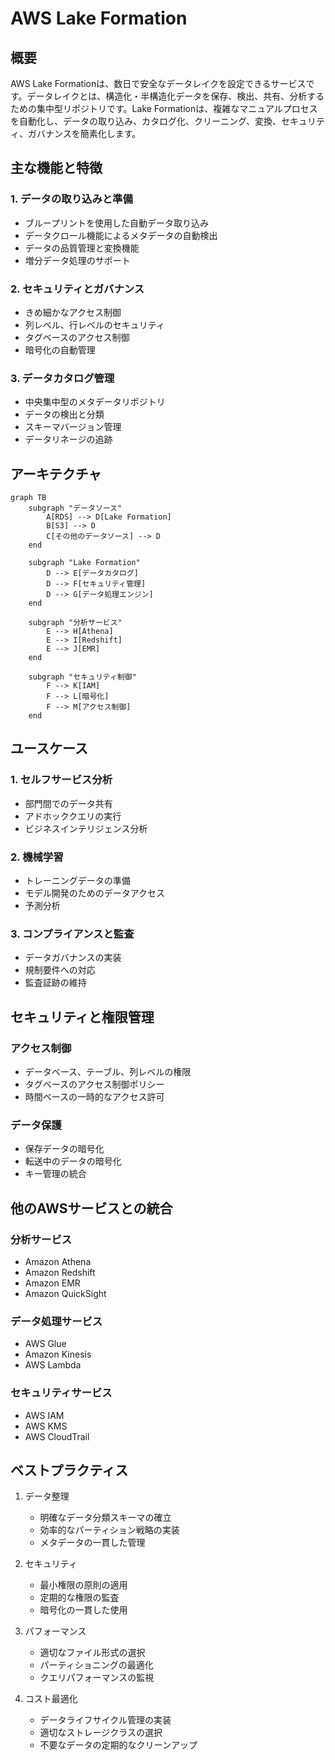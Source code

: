 # AWS Lake Formation

## 概要
AWS Lake Formationは、数日で安全なデータレイクを設定できるサービスです。データレイクとは、構造化・半構造化データを保存、検出、共有、分析するための集中型リポジトリです。Lake Formationは、複雑なマニュアルプロセスを自動化し、データの取り込み、カタログ化、クリーニング、変換、セキュリティ、ガバナンスを簡素化します。

## 主な機能と特徴

### 1. データの取り込みと準備
- ブループリントを使用した自動データ取り込み
- データクロール機能によるメタデータの自動検出
- データの品質管理と変換機能
- 増分データ処理のサポート

### 2. セキュリティとガバナンス
- きめ細かなアクセス制御
- 列レベル、行レベルのセキュリティ
- タグベースのアクセス制御
- 暗号化の自動管理

### 3. データカタログ管理
- 中央集中型のメタデータリポジトリ
- データの検出と分類
- スキーマバージョン管理
- データリネージの追跡

## アーキテクチャ

```mermaid
graph TB
    subgraph "データソース"
        A[RDS] --> D[Lake Formation]
        B[S3] --> D
        C[その他のデータソース] --> D
    end
    
    subgraph "Lake Formation"
        D --> E[データカタログ]
        D --> F[セキュリティ管理]
        D --> G[データ処理エンジン]
    end
    
    subgraph "分析サービス"
        E --> H[Athena]
        E --> I[Redshift]
        E --> J[EMR]
    end

    subgraph "セキュリティ制御"
        F --> K[IAM]
        F --> L[暗号化]
        F --> M[アクセス制御]
    end
```

## ユースケース

### 1. セルフサービス分析
- 部門間でのデータ共有
- アドホッククエリの実行
- ビジネスインテリジェンス分析

### 2. 機械学習
- トレーニングデータの準備
- モデル開発のためのデータアクセス
- 予測分析

### 3. コンプライアンスと監査
- データガバナンスの実装
- 規制要件への対応
- 監査証跡の維持

## セキュリティと権限管理

### アクセス制御
- データベース、テーブル、列レベルの権限
- タグベースのアクセス制御ポリシー
- 時間ベースの一時的なアクセス許可

### データ保護
- 保存データの暗号化
- 転送中のデータの暗号化
- キー管理の統合

## 他のAWSサービスとの統合

### 分析サービス
- Amazon Athena
- Amazon Redshift
- Amazon EMR
- Amazon QuickSight

### データ処理サービス
- AWS Glue
- Amazon Kinesis
- AWS Lambda

### セキュリティサービス
- AWS IAM
- AWS KMS
- AWS CloudTrail

## ベストプラクティス

1. データ整理
   - 明確なデータ分類スキーマの確立
   - 効率的なパーティション戦略の実装
   - メタデータの一貫した管理

2. セキュリティ
   - 最小権限の原則の適用
   - 定期的な権限の監査
   - 暗号化の一貫した使用

3. パフォーマンス
   - 適切なファイル形式の選択
   - パーティショニングの最適化
   - クエリパフォーマンスの監視

4. コスト最適化
   - データライフサイクル管理の実装
   - 適切なストレージクラスの選択
   - 不要なデータの定期的なクリーンアップ
